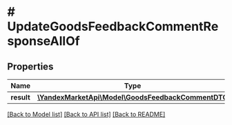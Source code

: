 # # UpdateGoodsFeedbackCommentResponseAllOf

## Properties

Name | Type | Description | Notes
------------ | ------------- | ------------- | -------------
**result** | [**\YandexMarketApi\Model\GoodsFeedbackCommentDTO**](GoodsFeedbackCommentDTO.md) |  | [optional]

[[Back to Model list]](../../README.md#models) [[Back to API list]](../../README.md#endpoints) [[Back to README]](../../README.md)
